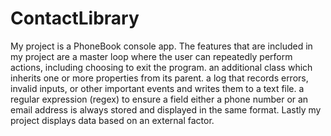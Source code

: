 # ContactLibrary

My project is a PhoneBook console app. The features that are included in my project are a master loop where the user can repeatedly perform 
actions, including choosing to exit the program. an additional class which inherits one or more properties from its parent. a log that records errors, invalid 
inputs, or other important events and writes them to a text file. a regular expression (regex) to ensure a field either a phone number or an email address 
is always stored and displayed in the same format. Lastly my project displays data based on an external factor. 


